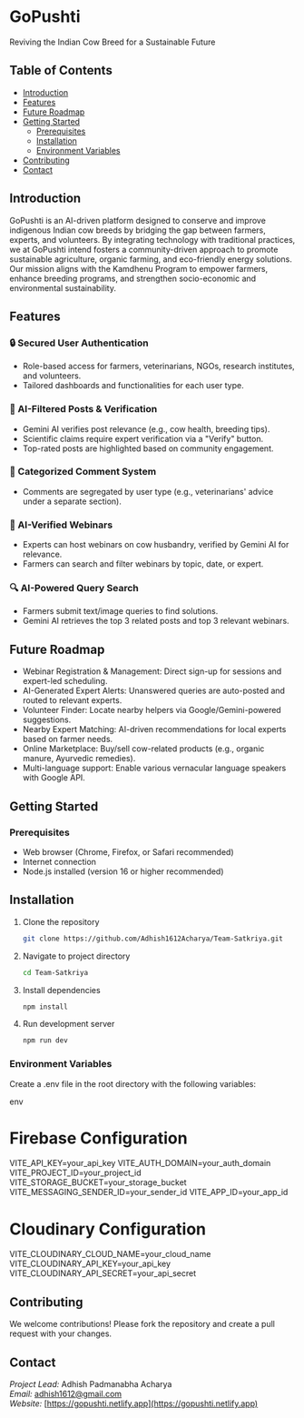 # GoPushti

Reviving the Indian Cow Breed for a Sustainable Future

## Table of Contents

- [Introduction](#introduction)
- [Features](#features)
- [Future Roadmap](#future-roadmap)
- [Getting Started](#getting-started)
  - [Prerequisites](#prerequisites)
  - [Installation](#installation)
  - [Environment Variables](#environment-variables)
- [Contributing](#contributing)
- [Contact](#contact)

<a id="introduction"></a>

## Introduction

GoPushti is an AI-driven platform designed to conserve and improve indigenous Indian cow breeds by bridging the gap between farmers, experts, and volunteers. By integrating technology with traditional practices, we at GoPushti intend fosters a community-driven approach to promote sustainable agriculture, organic farming, and eco-friendly energy solutions. Our mission aligns with the Kamdhenu Program to empower farmers, enhance breeding programs, and strengthen socio-economic and environmental sustainability.

<a id="features"></a>

## Features

### 🔒 Secured User Authentication

- Role-based access for farmers, veterinarians, NGOs, research institutes, and volunteers.
- Tailored dashboards and functionalities for each user type.

### 🤖 AI-Filtered Posts & Verification

- Gemini AI verifies post relevance (e.g., cow health, breeding tips).
- Scientific claims require expert verification via a "Verify" button.
- Top-rated posts are highlighted based on community engagement.

### 💬 Categorized Comment System

- Comments are segregated by user type (e.g., veterinarians' advice under a separate section).

### 🎥 AI-Verified Webinars

- Experts can host webinars on cow husbandry, verified by Gemini AI for relevance.
- Farmers can search and filter webinars by topic, date, or expert.

### 🔍 AI-Powered Query Search

- Farmers submit text/image queries to find solutions.
- Gemini AI retrieves the top 3 related posts and top 3 relevant webinars.

<a id="future-roadmap"></a>

## Future Roadmap

- Webinar Registration & Management: Direct sign-up for sessions and expert-led scheduling.
- AI-Generated Expert Alerts: Unanswered queries are auto-posted and routed to relevant experts.
- Volunteer Finder: Locate nearby helpers via Google/Gemini-powered suggestions.
- Nearby Expert Matching: AI-driven recommendations for local experts based on farmer needs.
- Online Marketplace: Buy/sell cow-related products (e.g., organic manure, Ayurvedic remedies).
- Multi-language support: Enable various vernacular language speakers with Google API.

<a id="getting-started"></a>

## Getting Started

<a id="prerequisites"></a>

### Prerequisites

- Web browser (Chrome, Firefox, or Safari recommended)
- Internet connection
- Node.js installed (version 16 or higher recommended)

<a id="installation"></a>

## Installation

1. Clone the repository
   ```bash
   git clone https://github.com/Adhish1612Acharya/Team-Satkriya.git
   ```

2. Navigate to project directory
   ```bash
   cd Team-Satkriya
   ```

3. Install dependencies
   ```bash
   npm install
   ```

4. Run development server
   ```bash
   npm run dev
   ```

<a id="environment-variables"></a>

### Environment Variables

Create a .env file in the root directory with the following variables:

env

# Firebase Configuration

VITE_API_KEY=your_api_key
VITE_AUTH_DOMAIN=your_auth_domain
VITE_PROJECT_ID=your_project_id
VITE_STORAGE_BUCKET=your_storage_bucket
VITE_MESSAGING_SENDER_ID=your_sender_id
VITE_APP_ID=your_app_id

# Cloudinary Configuration

VITE_CLOUDINARY_CLOUD_NAME=your_cloud_name
VITE_CLOUDINARY_API_KEY=your_api_key
VITE_CLOUDINARY_API_SECRET=your_api_secret

<a id="contributing"></a>

## Contributing

We welcome contributions! Please fork the repository and create a pull request with your changes.

<a id="contact"></a>

## Contact

_Project Lead:_ Adhish Padmanabha Acharya  
_Email:_ [adhish1612@gmail.com](mailto:adhish1612@gmail.com)  
_Website:_ [https://gopushti.netlify.app](https://gopushti.netlify.app)

```



